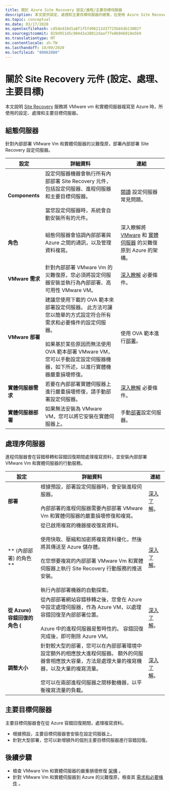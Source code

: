 ```yaml
---
title: 關於 Azure Site Recovery 設定/進程/主要目標伺服器
description: 本文提供設定、處理和主要目標伺服器的總覽，在使用 Azure Site Recovery 設定內部部署 VMware Vm 至 Azure 的災難復原時
ms.topic: conceptual
ms.date: 03/17/2020
ms.openlocfilehash: cd5ded18d1a8f1f5fd96212d37725bb5db13002f
ms.sourcegitcommit: 829d951d5c90442a38012daaf77e86046018e5b9
ms.translationtype: MT
ms.contentlocale: zh-TW
ms.lasthandoff: 10/09/2020
ms.locfileid: "80062080"
---
```

# <a name="about-site-recovery-components-configuration-process-master-target"></a>關於 Site Recovery 元件 (設定、處理、主要目標) 

本文說明 [Site Recovery](site-recovery-overview.md) 服務將 VMware vm 和實體伺服器複寫至 Azure 時，所使用的設定、處理和主要目標伺服器。

## <a name="configuration-server"></a>組態伺服器

針對內部部署 VMware Vm 和實體伺服器的災難復原，部署內部部署 Site Recovery 設定伺服器。

**設定** | **詳細資料** | **連結**
--- | --- | ---
**Components**  | 設定伺服器機器會執行所有內部部署 Site Recovery 元件，包括設定伺服器、進程伺服器和主要目標伺服器。<br/><br/> 當您設定伺服器時，系統會自動安裝所有的元件。 | [閱讀](vmware-azure-common-questions.md#configuration-server) 設定伺服器常見問題。
**角色** | 組態伺服器會協調內部部署與 Azure 之間的通訊，以及管理資料複寫。 | 深入瞭解將 [VMware](vmware-azure-architecture.md) 和 [實體伺服器](physical-azure-architecture.md) 的災難復原到 Azure 的架構。
**VMware 需求** | 針對內部部署 VMware Vm 的災難復原，您必須將設定伺服器安裝並執行為內部部署、高可用性 VMware VM。 | [深入瞭解](vmware-azure-deploy-configuration-server.md#prerequisites) 必要條件。
**VMware 部署** | 建議您使用下載的 OVA 範本來部署設定伺服器。 此方法可讓您以簡單的方式設定符合所有需求和必要條件的設定伺服器。<br/><br/> 如果基於某些原因而無法使用 OVA 範本部署 VMware VM，您可以手動設定設定伺服器機器，如下所述，以進行實體機器嚴重損壞修復。 | 使用 OVA 範本進行[部署](vmware-azure-deploy-configuration-server.md#deploy-a-configuration-server-through-an-ova-template)。
**實體伺服器需求** | 若要在內部部署實體伺服器上進行嚴重損壞修復，請手動部署設定伺服器。 | [深入瞭解](physical-azure-set-up-source.md#prerequisites) 必要條件。
**實體伺服器部署** | 如果無法安裝為 VMware VM，您可以將它安裝在實體伺服器上。 | 手動[部署](physical-azure-set-up-source.md#set-up-the-source-environment)設定伺服器。

## <a name="process-server"></a>處理序伺服器

進程伺服器會在容錯移轉和容錯回復期間處理複寫資料，並安裝內部部署 VMware Vm 和實體伺服器的行動服務。

**設定** | **詳細資料** | **連結**
--- | --- | ---
**部署**  | 根據預設，部署設定伺服器時，會安裝進程伺服器。 <br/><br/> 內部部署的進程伺服器需要內部部署 VMware Vm 和實體伺服器的嚴重損壞修復和複寫。 | [深入了解](vmware-azure-architecture.md#architectural-components)。
** (內部部署) 的角色** | 從已啟用複寫的機器接收復寫資料。 <br/><br/> 使用快取、壓縮和加密將複寫資料優化，然後將其傳送至 Azure 儲存體。 <br/><br/> 在您想要複寫的內部部署 VMware Vm 和實體伺服器上執行 Site Recovery 行動服務的推送安裝。 <br/><br/> 執行內部部署機器的自動探索。 | [深入了解](vmware-azure-enable-replication.md)。
**從 Azure) 容錯回復的角色 (** | 從內部部署網站容錯移轉之後，您會在 Azure 中設定處理伺服器，作為 Azure VM，以處理容錯回復至內部部署位置。<br/><br/> Azure 中的進程伺服器是暫時性的。 容錯回復完成後，即可刪除 Azure VM。 | [深入了解](vmware-azure-set-up-process-server-azure.md)。
**調整大小** | 針對較大型的部署，您可以在內部部署環境中設定額外的相應放大進程伺服器。 額外的伺服器會相應放大容量，方法是處理大量的複寫機器，以及大量的複寫流量。<br/><br/> 您可以在兩部進程伺服器之間移動機器，以平衡複寫流量的負載。 | [深入了解](vmware-azure-set-up-process-server-scale.md)。

## <a name="master-target-server"></a>主要目標伺服器

主要目標伺服器會在從 Azure 容錯回復期間，處理複寫資料。

- 根據預設，主要目標伺服器會安裝在設定伺服器上。
- 針對大型部署，您可以新增額外的個別主要目標伺服器進行容錯回復。

## <a name="next-steps"></a>後續步驟

- 檢查 VMware Vm 和實體伺服器的嚴重損壞修復 [架構](vmware-azure-architecture.md) 。
- 針對 VMware Vm 和實體伺服器到 Azure 的災難復原，檢查其 [需求和必要條件](vmware-physical-azure-support-matrix.md) 。
